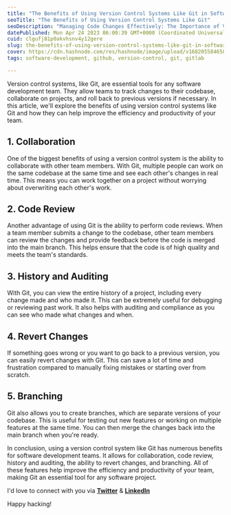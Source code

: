 ```yaml
---
title: "The Benefits of Using Version Control Systems Like Git in Software Development"
seoTitle: "The Benefits of Using Version Control Systems Like Git"
seoDescription: "Managing Code Changes Effectively: The Importance of Version Control in Software Development"
datePublished: Mon Apr 24 2023 06:00:39 GMT+0000 (Coordinated Universal Time)
cuid: clgufj81p0akvhsnv4y12gere
slug: the-benefits-of-using-version-control-systems-like-git-in-software-development
cover: https://cdn.hashnode.com/res/hashnode/image/upload/v1682055846589/5ee8cb0c-88d3-4a97-b12c-b21ccc3c948c.jpeg
tags: software-development, github, version-control, git, gitlab

---
```


Version control systems, like Git, are essential tools for any software development team. They allow teams to track changes to their codebase, collaborate on projects, and roll back to previous versions if necessary. In this article, we'll explore the benefits of using version control systems like Git and how they can help improve the efficiency and productivity of your team.

## 1\. Collaboration

One of the biggest benefits of using a version control system is the ability to collaborate with other team members. With Git, multiple people can work on the same codebase at the same time and see each other's changes in real time. This means you can work together on a project without worrying about overwriting each other's work.

## 2\. Code Review

Another advantage of using Git is the ability to perform code reviews. When a team member submits a change to the codebase, other team members can review the changes and provide feedback before the code is merged into the main branch. This helps ensure that the code is of high quality and meets the team's standards.

## 3\. History and Auditing

With Git, you can view the entire history of a project, including every change made and who made it. This can be extremely useful for debugging or reviewing past work. It also helps with auditing and compliance as you can see who made what changes and when.

## 4\. Revert Changes

If something goes wrong or you want to go back to a previous version, you can easily revert changes with Git. This can save a lot of time and frustration compared to manually fixing mistakes or starting over from scratch.

## 5\. Branching

Git also allows you to create branches, which are separate versions of your codebase. This is useful for testing out new features or working on multiple features at the same time. You can then merge the changes back into the main branch when you're ready.

In conclusion, using a version control system like Git has numerous benefits for software development teams. It allows for collaboration, code review, history and auditing, the ability to revert changes, and branching. All of these features help improve the efficiency and productivity of your team, making Git an essential tool for any software project.

I'd love to connect with you via [**Twitter**](https://twitter.com/bonaogeto) & [**LinkedIn**](https://www.linkedin.com/in/bonaventureogeto/)

Happy hacking!